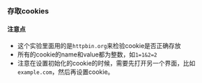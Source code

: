 ### 存取cookies

#### 注意点
 - 这个实验里面用的是`httpbin.org`来检验cookie是否正确存放
 - 所有的cookie的name和value都为整数，如`1=1&2=2`
 - 注意在设置初始化的cookie的时候，需要先打开另一个界面，比如`example.com`，然后再设置cookie。